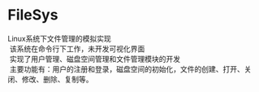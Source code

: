 # FileSys

   Linux系统下文件管理的模拟实现<br />
  该系统在命令行下工作，未开发可视化界面<br />
  实现了用户管理、磁盘空间管理和文件管理模块的开发<br />
  主要功能有：用户的注册和登录，磁盘空间的初始化，文件的创建、打开、关闭、修改、删除、复制等。<br />
